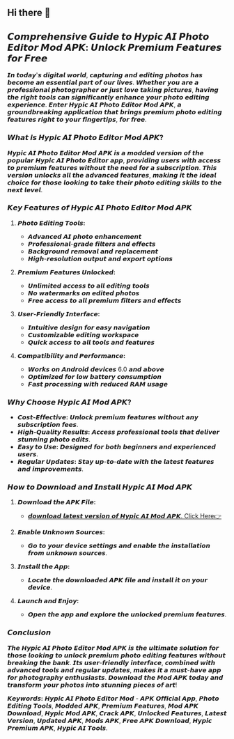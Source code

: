 ## Hi there 👋

## 𝘾𝙤𝙢𝙥𝙧𝙚𝙝𝙚𝙣𝙨𝙞𝙫𝙚 𝙂𝙪𝙞𝙙𝙚 𝙩𝙤 𝙃𝙮𝙥𝙞𝙘 𝘼𝙄 𝙋𝙝𝙤𝙩𝙤 𝙀𝙙𝙞𝙩𝙤𝙧 𝙈𝙤𝙙 𝘼𝙋𝙆: 𝙐𝙣𝙡𝙤𝙘𝙠 𝙋𝙧𝙚𝙢𝙞𝙪𝙢 𝙁𝙚𝙖𝙩𝙪𝙧𝙚𝙨 𝙛𝙤𝙧 𝙁𝙧𝙚𝙚

𝙄𝙣 𝙩𝙤𝙙𝙖𝙮'𝙨 𝙙𝙞𝙜𝙞𝙩𝙖𝙡 𝙬𝙤𝙧𝙡𝙙, 𝙘𝙖𝙥𝙩𝙪𝙧𝙞𝙣𝙜 𝙖𝙣𝙙 𝙚𝙙𝙞𝙩𝙞𝙣𝙜 𝙥𝙝𝙤𝙩𝙤𝙨 𝙝𝙖𝙨 𝙗𝙚𝙘𝙤𝙢𝙚 𝙖𝙣 𝙚𝙨𝙨𝙚𝙣𝙩𝙞𝙖𝙡 𝙥𝙖𝙧𝙩 𝙤𝙛 𝙤𝙪𝙧 𝙡𝙞𝙫𝙚𝙨. 𝙒𝙝𝙚𝙩𝙝𝙚𝙧 𝙮𝙤𝙪 𝙖𝙧𝙚 𝙖 𝙥𝙧𝙤𝙛𝙚𝙨𝙨𝙞𝙤𝙣𝙖𝙡 𝙥𝙝𝙤𝙩𝙤𝙜𝙧𝙖𝙥𝙝𝙚𝙧 𝙤𝙧 𝙟𝙪𝙨𝙩 𝙡𝙤𝙫𝙚 𝙩𝙖𝙠𝙞𝙣𝙜 𝙥𝙞𝙘𝙩𝙪𝙧𝙚𝙨, 𝙝𝙖𝙫𝙞𝙣𝙜 𝙩𝙝𝙚 𝙧𝙞𝙜𝙝𝙩 𝙩𝙤𝙤𝙡𝙨 𝙘𝙖𝙣 𝙨𝙞𝙜𝙣𝙞𝙛𝙞𝙘𝙖𝙣𝙩𝙡𝙮 𝙚𝙣𝙝𝙖𝙣𝙘𝙚 𝙮𝙤𝙪𝙧 𝙥𝙝𝙤𝙩𝙤 𝙚𝙙𝙞𝙩𝙞𝙣𝙜 𝙚𝙭𝙥𝙚𝙧𝙞𝙚𝙣𝙘𝙚. 𝙀𝙣𝙩𝙚𝙧 𝙃𝙮𝙥𝙞𝙘 𝘼𝙄 𝙋𝙝𝙤𝙩𝙤 𝙀𝙙𝙞𝙩𝙤𝙧 𝙈𝙤𝙙 𝘼𝙋𝙆, 𝙖 𝙜𝙧𝙤𝙪𝙣𝙙𝙗𝙧𝙚𝙖𝙠𝙞𝙣𝙜 𝙖𝙥𝙥𝙡𝙞𝙘𝙖𝙩𝙞𝙤𝙣 𝙩𝙝𝙖𝙩 𝙗𝙧𝙞𝙣𝙜𝙨 𝙥𝙧𝙚𝙢𝙞𝙪𝙢 𝙥𝙝𝙤𝙩𝙤 𝙚𝙙𝙞𝙩𝙞𝙣𝙜 𝙛𝙚𝙖𝙩𝙪𝙧𝙚𝙨 𝙧𝙞𝙜𝙝𝙩 𝙩𝙤 𝙮𝙤𝙪𝙧 𝙛𝙞𝙣𝙜𝙚𝙧𝙩𝙞𝙥𝙨, 𝙛𝙤𝙧 𝙛𝙧𝙚𝙚.

### 𝙒𝙝𝙖𝙩 𝙞𝙨 𝙃𝙮𝙥𝙞𝙘 𝘼𝙄 𝙋𝙝𝙤𝙩𝙤 𝙀𝙙𝙞𝙩𝙤𝙧 𝙈𝙤𝙙 𝘼𝙋𝙆?

𝙃𝙮𝙥𝙞𝙘 𝘼𝙄 𝙋𝙝𝙤𝙩𝙤 𝙀𝙙𝙞𝙩𝙤𝙧 𝙈𝙤𝙙 𝘼𝙋𝙆 𝙞𝙨 𝙖 𝙢𝙤𝙙𝙙𝙚𝙙 𝙫𝙚𝙧𝙨𝙞𝙤𝙣 𝙤𝙛 𝙩𝙝𝙚 𝙥𝙤𝙥𝙪𝙡𝙖𝙧 𝙃𝙮𝙥𝙞𝙘 𝘼𝙄 𝙋𝙝𝙤𝙩𝙤 𝙀𝙙𝙞𝙩𝙤𝙧 𝙖𝙥𝙥, 𝙥𝙧𝙤𝙫𝙞𝙙𝙞𝙣𝙜 𝙪𝙨𝙚𝙧𝙨 𝙬𝙞𝙩𝙝 𝙖𝙘𝙘𝙚𝙨𝙨 𝙩𝙤 𝙥𝙧𝙚𝙢𝙞𝙪𝙢 𝙛𝙚𝙖𝙩𝙪𝙧𝙚𝙨 𝙬𝙞𝙩𝙝𝙤𝙪𝙩 𝙩𝙝𝙚 𝙣𝙚𝙚𝙙 𝙛𝙤𝙧 𝙖 𝙨𝙪𝙗𝙨𝙘𝙧𝙞𝙥𝙩𝙞𝙤𝙣. 𝙏𝙝𝙞𝙨 𝙫𝙚𝙧𝙨𝙞𝙤𝙣 𝙪𝙣𝙡𝙤𝙘𝙠𝙨 𝙖𝙡𝙡 𝙩𝙝𝙚 𝙖𝙙𝙫𝙖𝙣𝙘𝙚𝙙 𝙛𝙚𝙖𝙩𝙪𝙧𝙚𝙨, 𝙢𝙖𝙠𝙞𝙣𝙜 𝙞𝙩 𝙩𝙝𝙚 𝙞𝙙𝙚𝙖𝙡 𝙘𝙝𝙤𝙞𝙘𝙚 𝙛𝙤𝙧 𝙩𝙝𝙤𝙨𝙚 𝙡𝙤𝙤𝙠𝙞𝙣𝙜 𝙩𝙤 𝙩𝙖𝙠𝙚 𝙩𝙝𝙚𝙞𝙧 𝙥𝙝𝙤𝙩𝙤 𝙚𝙙𝙞𝙩𝙞𝙣𝙜 𝙨𝙠𝙞𝙡𝙡𝙨 𝙩𝙤 𝙩𝙝𝙚 𝙣𝙚𝙭𝙩 𝙡𝙚𝙫𝙚𝙡.

### 𝙆𝙚𝙮 𝙁𝙚𝙖𝙩𝙪𝙧𝙚𝙨 𝙤𝙛 𝙃𝙮𝙥𝙞𝙘 𝘼𝙄 𝙋𝙝𝙤𝙩𝙤 𝙀𝙙𝙞𝙩𝙤𝙧 𝙈𝙤𝙙 𝘼𝙋𝙆

1. **𝙋𝙝𝙤𝙩𝙤 𝙀𝙙𝙞𝙩𝙞𝙣𝙜 𝙏𝙤𝙤𝙡𝙨:**
   - 𝘼𝙙𝙫𝙖𝙣𝙘𝙚𝙙 𝘼𝙄 𝙥𝙝𝙤𝙩𝙤 𝙚𝙣𝙝𝙖𝙣𝙘𝙚𝙢𝙚𝙣𝙩
   - 𝙋𝙧𝙤𝙛𝙚𝙨𝙨𝙞𝙤𝙣𝙖𝙡-𝙜𝙧𝙖𝙙𝙚 𝙛𝙞𝙡𝙩𝙚𝙧𝙨 𝙖𝙣𝙙 𝙚𝙛𝙛𝙚𝙘𝙩𝙨
   - 𝘽𝙖𝙘𝙠𝙜𝙧𝙤𝙪𝙣𝙙 𝙧𝙚𝙢𝙤𝙫𝙖𝙡 𝙖𝙣𝙙 𝙧𝙚𝙥𝙡𝙖𝙘𝙚𝙢𝙚𝙣𝙩
   - 𝙃𝙞𝙜𝙝-𝙧𝙚𝙨𝙤𝙡𝙪𝙩𝙞𝙤𝙣 𝙤𝙪𝙩𝙥𝙪𝙩 𝙖𝙣𝙙 𝙚𝙭𝙥𝙤𝙧𝙩 𝙤𝙥𝙩𝙞𝙤𝙣𝙨

2. **𝙋𝙧𝙚𝙢𝙞𝙪𝙢 𝙁𝙚𝙖𝙩𝙪𝙧𝙚𝙨 𝙐𝙣𝙡𝙤𝙘𝙠𝙚𝙙:**
   - 𝙐𝙣𝙡𝙞𝙢𝙞𝙩𝙚𝙙 𝙖𝙘𝙘𝙚𝙨𝙨 𝙩𝙤 𝙖𝙡𝙡 𝙚𝙙𝙞𝙩𝙞𝙣𝙜 𝙩𝙤𝙤𝙡𝙨
   - 𝙉𝙤 𝙬𝙖𝙩𝙚𝙧𝙢𝙖𝙧𝙠𝙨 𝙤𝙣 𝙚𝙙𝙞𝙩𝙚𝙙 𝙥𝙝𝙤𝙩𝙤𝙨
   - 𝙁𝙧𝙚𝙚 𝙖𝙘𝙘𝙚𝙨𝙨 𝙩𝙤 𝙖𝙡𝙡 𝙥𝙧𝙚𝙢𝙞𝙪𝙢 𝙛𝙞𝙡𝙩𝙚𝙧𝙨 𝙖𝙣𝙙 𝙚𝙛𝙛𝙚𝙘𝙩𝙨

3. **𝙐𝙨𝙚𝙧-𝙁𝙧𝙞𝙚𝙣𝙙𝙡𝙮 𝙄𝙣𝙩𝙚𝙧𝙛𝙖𝙘𝙚:**
   - 𝙄𝙣𝙩𝙪𝙞𝙩𝙞𝙫𝙚 𝙙𝙚𝙨𝙞𝙜𝙣 𝙛𝙤𝙧 𝙚𝙖𝙨𝙮 𝙣𝙖𝙫𝙞𝙜𝙖𝙩𝙞𝙤𝙣
   - 𝘾𝙪𝙨𝙩𝙤𝙢𝙞𝙯𝙖𝙗𝙡𝙚 𝙚𝙙𝙞𝙩𝙞𝙣𝙜 𝙬𝙤𝙧𝙠𝙨𝙥𝙖𝙘𝙚
   - 𝙌𝙪𝙞𝙘𝙠 𝙖𝙘𝙘𝙚𝙨𝙨 𝙩𝙤 𝙖𝙡𝙡 𝙩𝙤𝙤𝙡𝙨 𝙖𝙣𝙙 𝙛𝙚𝙖𝙩𝙪𝙧𝙚𝙨

4. **𝘾𝙤𝙢𝙥𝙖𝙩𝙞𝙗𝙞𝙡𝙞𝙩𝙮 𝙖𝙣𝙙 𝙋𝙚𝙧𝙛𝙤𝙧𝙢𝙖𝙣𝙘𝙚:**
   - 𝙒𝙤𝙧𝙠𝙨 𝙤𝙣 𝘼𝙣𝙙𝙧𝙤𝙞𝙙 𝙙𝙚𝙫𝙞𝙘𝙚𝙨 6.0 𝙖𝙣𝙙 𝙖𝙗𝙤𝙫𝙚
   - 𝙊𝙥𝙩𝙞𝙢𝙞𝙯𝙚𝙙 𝙛𝙤𝙧 𝙡𝙤𝙬 𝙗𝙖𝙩𝙩𝙚𝙧𝙮 𝙘𝙤𝙣𝙨𝙪𝙢𝙥𝙩𝙞𝙤𝙣
   - 𝙁𝙖𝙨𝙩 𝙥𝙧𝙤𝙘𝙚𝙨𝙨𝙞𝙣𝙜 𝙬𝙞𝙩𝙝 𝙧𝙚𝙙𝙪𝙘𝙚𝙙 𝙍𝘼𝙈 𝙪𝙨𝙖𝙜𝙚

### 𝙒𝙝𝙮 𝘾𝙝𝙤𝙤𝙨𝙚 𝙃𝙮𝙥𝙞𝙘 𝘼𝙄 𝙈𝙤𝙙 𝘼𝙋𝙆?

- **𝘾𝙤𝙨𝙩-𝙀𝙛𝙛𝙚𝙘𝙩𝙞𝙫𝙚:** 𝙐𝙣𝙡𝙤𝙘𝙠 𝙥𝙧𝙚𝙢𝙞𝙪𝙢 𝙛𝙚𝙖𝙩𝙪𝙧𝙚𝙨 𝙬𝙞𝙩𝙝𝙤𝙪𝙩 𝙖𝙣𝙮 𝙨𝙪𝙗𝙨𝙘𝙧𝙞𝙥𝙩𝙞𝙤𝙣 𝙛𝙚𝙚𝙨.
- **𝙃𝙞𝙜𝙝-𝙌𝙪𝙖𝙡𝙞𝙩𝙮 𝙍𝙚𝙨𝙪𝙡𝙩𝙨:** 𝘼𝙘𝙘𝙚𝙨𝙨 𝙥𝙧𝙤𝙛𝙚𝙨𝙨𝙞𝙤𝙣𝙖𝙡 𝙩𝙤𝙤𝙡𝙨 𝙩𝙝𝙖𝙩 𝙙𝙚𝙡𝙞𝙫𝙚𝙧 𝙨𝙩𝙪𝙣𝙣𝙞𝙣𝙜 𝙥𝙝𝙤𝙩𝙤 𝙚𝙙𝙞𝙩𝙨.
- **𝙀𝙖𝙨𝙮 𝙩𝙤 𝙐𝙨𝙚:** 𝘿𝙚𝙨𝙞𝙜𝙣𝙚𝙙 𝙛𝙤𝙧 𝙗𝙤𝙩𝙝 𝙗𝙚𝙜𝙞𝙣𝙣𝙚𝙧𝙨 𝙖𝙣𝙙 𝙚𝙭𝙥𝙚𝙧𝙞𝙚𝙣𝙘𝙚𝙙 𝙪𝙨𝙚𝙧𝙨.
- **𝙍𝙚𝙜𝙪𝙡𝙖𝙧 𝙐𝙥𝙙𝙖𝙩𝙚𝙨:** 𝙎𝙩𝙖𝙮 𝙪𝙥-𝙩𝙤-𝙙𝙖𝙩𝙚 𝙬𝙞𝙩𝙝 𝙩𝙝𝙚 𝙡𝙖𝙩𝙚𝙨𝙩 𝙛𝙚𝙖𝙩𝙪𝙧𝙚𝙨 𝙖𝙣𝙙 𝙞𝙢𝙥𝙧𝙤𝙫𝙚𝙢𝙚𝙣𝙩𝙨.

### 𝙃𝙤𝙬 𝙩𝙤 𝘿𝙤𝙬𝙣𝙡𝙤𝙖𝙙 𝙖𝙣𝙙 𝙄𝙣𝙨𝙩𝙖𝙡𝙡 𝙃𝙮𝙥𝙞𝙘 𝘼𝙄 𝙈𝙤𝙙 𝘼𝙋𝙆

1. **𝘿𝙤𝙬𝙣𝙡𝙤𝙖𝙙 𝙩𝙝𝙚 𝘼𝙋𝙆 𝙁𝙞𝙡𝙚:**
   - [𝙙𝙤𝙬𝙣𝙡𝙤𝙖𝙙 𝙡𝙖𝙩𝙚𝙨𝙩 𝙫𝙚𝙧𝙨𝙞𝙤𝙣 𝙤𝙛 𝙃𝙮𝙥𝙞𝙘 𝘼𝙄 𝙈𝙤𝙙 𝘼𝙋𝙆. Click Here👉](https://www.learned.lovestoblog.com/hypic-ai-photo-editor-mod-apk-official-app/appmodz)

2. **𝙀𝙣𝙖𝙗𝙡𝙚 𝙐𝙣𝙠𝙣𝙤𝙬𝙣 𝙎𝙤𝙪𝙧𝙘𝙚𝙨:**
   - 𝙂𝙤 𝙩𝙤 𝙮𝙤𝙪𝙧 𝙙𝙚𝙫𝙞𝙘𝙚 𝙨𝙚𝙩𝙩𝙞𝙣𝙜𝙨 𝙖𝙣𝙙 𝙚𝙣𝙖𝙗𝙡𝙚 𝙩𝙝𝙚 𝙞𝙣𝙨𝙩𝙖𝙡𝙡𝙖𝙩𝙞𝙤𝙣 𝙛𝙧𝙤𝙢 𝙪𝙣𝙠𝙣𝙤𝙬𝙣 𝙨𝙤𝙪𝙧𝙘𝙚𝙨.

3. **𝙄𝙣𝙨𝙩𝙖𝙡𝙡 𝙩𝙝𝙚 𝘼𝙥𝙥:**
   - 𝙇𝙤𝙘𝙖𝙩𝙚 𝙩𝙝𝙚 𝙙𝙤𝙬𝙣𝙡𝙤𝙖𝙙𝙚𝙙 𝘼𝙋𝙆 𝙛𝙞𝙡𝙚 𝙖𝙣𝙙 𝙞𝙣𝙨𝙩𝙖𝙡𝙡 𝙞𝙩 𝙤𝙣 𝙮𝙤𝙪𝙧 𝙙𝙚𝙫𝙞𝙘𝙚.

4. **𝙇𝙖𝙪𝙣𝙘𝙝 𝙖𝙣𝙙 𝙀𝙣𝙟𝙤𝙮:**
   - 𝙊𝙥𝙚𝙣 𝙩𝙝𝙚 𝙖𝙥𝙥 𝙖𝙣𝙙 𝙚𝙭𝙥𝙡𝙤𝙧𝙚 𝙩𝙝𝙚 𝙪𝙣𝙡𝙤𝙘𝙠𝙚𝙙 𝙥𝙧𝙚𝙢𝙞𝙪𝙢 𝙛𝙚𝙖𝙩𝙪𝙧𝙚𝙨.



### 𝘾𝙤𝙣𝙘𝙡𝙪𝙨𝙞𝙤𝙣

𝙏𝙝𝙚 𝙃𝙮𝙥𝙞𝙘 𝘼𝙄 𝙋𝙝𝙤𝙩𝙤 𝙀𝙙𝙞𝙩𝙤𝙧 𝙈𝙤𝙙 𝘼𝙋𝙆 𝙞𝙨 𝙩𝙝𝙚 𝙪𝙡𝙩𝙞𝙢𝙖𝙩𝙚 𝙨𝙤𝙡𝙪𝙩𝙞𝙤𝙣 𝙛𝙤𝙧 𝙩𝙝𝙤𝙨𝙚 𝙡𝙤𝙤𝙠𝙞𝙣𝙜 𝙩𝙤 𝙪𝙣𝙡𝙤𝙘𝙠 𝙥𝙧𝙚𝙢𝙞𝙪𝙢 𝙥𝙝𝙤𝙩𝙤 𝙚𝙙𝙞𝙩𝙞𝙣𝙜 𝙛𝙚𝙖𝙩𝙪𝙧𝙚𝙨 𝙬𝙞𝙩𝙝𝙤𝙪𝙩 𝙗𝙧𝙚𝙖𝙠𝙞𝙣𝙜 𝙩𝙝𝙚 𝙗𝙖𝙣𝙠. 𝙄𝙩𝙨 𝙪𝙨𝙚𝙧-𝙛𝙧𝙞𝙚𝙣𝙙𝙡𝙮 𝙞𝙣𝙩𝙚𝙧𝙛𝙖𝙘𝙚, 𝙘𝙤𝙢𝙗𝙞𝙣𝙚𝙙 𝙬𝙞𝙩𝙝 𝙖𝙙𝙫𝙖𝙣𝙘𝙚𝙙 𝙩𝙤𝙤𝙡𝙨 𝙖𝙣𝙙 𝙧𝙚𝙜𝙪𝙡𝙖𝙧 𝙪𝙥𝙙𝙖𝙩𝙚𝙨, 𝙢𝙖𝙠𝙚𝙨 𝙞𝙩 𝙖 𝙢𝙪𝙨𝙩-𝙝𝙖𝙫𝙚 𝙖𝙥𝙥 𝙛𝙤𝙧 𝙥𝙝𝙤𝙩𝙤𝙜𝙧𝙖𝙥𝙝𝙮 𝙚𝙣𝙩𝙝𝙪𝙨𝙞𝙖𝙨𝙩𝙨. 𝘿𝙤𝙬𝙣𝙡𝙤𝙖𝙙 𝙩𝙝𝙚 𝙈𝙤𝙙 𝘼𝙋𝙆 𝙩𝙤𝙙𝙖𝙮 𝙖𝙣𝙙 𝙩𝙧𝙖𝙣𝙨𝙛𝙤𝙧𝙢 𝙮𝙤𝙪𝙧 𝙥𝙝𝙤𝙩𝙤𝙨 𝙞𝙣𝙩𝙤 𝙨𝙩𝙪𝙣𝙣𝙞𝙣𝙜 𝙥𝙞𝙚𝙘𝙚𝙨 𝙤𝙛 𝙖𝙧𝙩!

**𝙆𝙚𝙮𝙬𝙤𝙧𝙙𝙨:** 𝙃𝙮𝙥𝙞𝙘 𝘼𝙄 𝙋𝙝𝙤𝙩𝙤 𝙀𝙙𝙞𝙩𝙤𝙧 𝙈𝙤𝙙 - 𝘼𝙋𝙆 𝙊𝙛𝙛𝙞𝙘𝙞𝙖𝙡 𝘼𝙥𝙥, 𝙋𝙝𝙤𝙩𝙤 𝙀𝙙𝙞𝙩𝙞𝙣𝙜 𝙏𝙤𝙤𝙡𝙨, 𝙈𝙤𝙙𝙙𝙚𝙙 𝘼𝙋𝙆, 𝙋𝙧𝙚𝙢𝙞𝙪𝙢 𝙁𝙚𝙖𝙩𝙪𝙧𝙚𝙨, 𝙈𝙤𝙙 𝘼𝙋𝙆 𝘿𝙤𝙬𝙣𝙡𝙤𝙖𝙙, 𝙃𝙮𝙥𝙞𝙘 𝙈𝙤𝙙 𝘼𝙋𝙆, 𝘾𝙧𝙖𝙘𝙠 𝘼𝙋𝙆, 𝙐𝙣𝙡𝙤𝙘𝙠𝙚𝙙 𝙁𝙚𝙖𝙩𝙪𝙧𝙚𝙨, 𝙇𝙖𝙩𝙚𝙨𝙩 𝙑𝙚𝙧𝙨𝙞𝙤𝙣, 𝙐𝙥𝙙𝙖𝙩𝙚𝙙 𝘼𝙋𝙆, 𝙈𝙤𝙙𝙨 𝘼𝙋𝙆, 𝙁𝙧𝙚𝙚 𝘼𝙋𝙆 𝘿𝙤𝙬𝙣𝙡𝙤𝙖𝙙, 𝙃𝙮𝙥𝙞𝙘 𝙋𝙧𝙚𝙢𝙞𝙪𝙢 𝘼𝙋𝙆, 𝙃𝙮𝙥𝙞𝙘 𝘼𝙄 𝙏𝙤𝙤𝙡𝙨.
